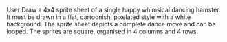 User
Draw a 4x4 sprite sheet of a single happy whimsical dancing hamster. It must be drawn in a flat, cartoonish, pixelated style with a white background. The sprite sheet depicts a complete dance move and can be looped. The sprites are square, organised in 4 columns and 4 rows.
